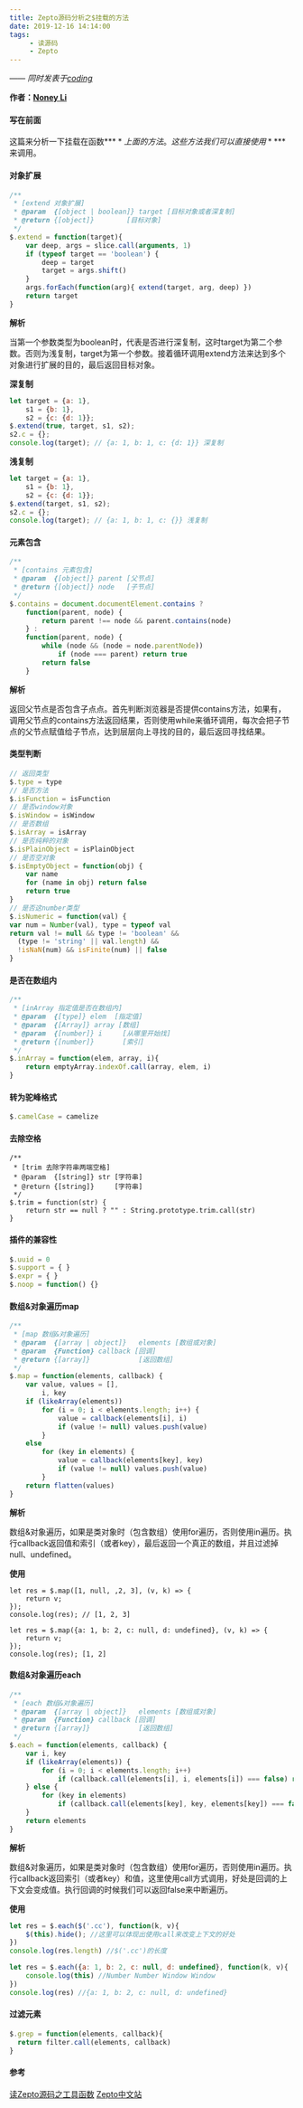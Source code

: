 ```yaml
---
title: Zepto源码分析之$挂载的方法
date: 2019-12-16 14:14:00
tags:
     - 读源码
     - Zepto
---
```


[Noney Li]: https://github.com/noney/ "noneyli"

*—— 同时发表于[coding](http://noney.coding.me/)*

__作者：[Noney Li]__

#### 写在前面

这篇来分析一下挂载在函数**$**上面的方法。这些方法我们可以直接使用**$**来调用。

#### 对象扩展

```javascript
/**
 * [extend 对象扩展]
 * @param  {[object | boolean]} target [目标对象或者深复制]
 * @return {[object]}        [目标对象]
 */
$.extend = function(target){
    var deep, args = slice.call(arguments, 1)
    if (typeof target == 'boolean') {
        deep = target
        target = args.shift()
    }
    args.forEach(function(arg){ extend(target, arg, deep) })
    return target
}
```

**解析** 

当第一个参数类型为boolean时，代表是否进行深复制，这时target为第二个参数。否则为浅复制，target为第一个参数。接着循环调用extend方法来达到多个对象进行扩展的目的，最后返回目标对象。
<!-- more -->
**深复制**

```javascript
let target = {a: 1},
    s1 = {b: 1},
    s2 = {c: {d: 1}};
$.extend(true, target, s1, s2);
s2.c = {};
console.log(target); // {a: 1, b: 1, c: {d: 1}} 深复制
```

**浅复制**

```javascript
let target = {a: 1},
    s1 = {b: 1},
    s2 = {c: {d: 1}};
$.extend(target, s1, s2);
s2.c = {};
console.log(target); // {a: 1, b: 1, c: {}} 浅复制
```

#### 元素包含

```javascript
/**
 * [contains 元素包含]
 * @param  {[object]} parent [父节点]
 * @return {[object]} node   [子节点]
 */
$.contains = document.documentElement.contains ?
    function(parent, node) {
        return parent !== node && parent.contains(node)
    } :
    function(parent, node) {
        while (node && (node = node.parentNode))
            if (node === parent) return true
        return false
    }
```

**解析** 

返回父节点是否包含子点点。首先判断浏览器是否提供contains方法，如果有，调用父节点的contains方法返回结果，否则使用while来循环调用，每次会把子节点的父节点赋值给子节点，达到层层向上寻找的目的，最后返回寻找结果。

#### 类型判断

```javascript
// 返回类型
$.type = type
// 是否方法
$.isFunction = isFunction
// 是否window对象
$.isWindow = isWindow
// 是否数组
$.isArray = isArray
// 是否纯粹的对象
$.isPlainObject = isPlainObject
// 是否空对象
$.isEmptyObject = function(obj) {
    var name
    for (name in obj) return false
    return true
}
// 是否这number类型
$.isNumeric = function(val) {
var num = Number(val), type = typeof val
return val != null && type != 'boolean' &&
  (type != 'string' || val.length) &&
  !isNaN(num) && isFinite(num) || false
}
```

#### 是否在数组内

```javascript
/**
 * [inArray 指定值是否在数组内]
 * @param  {[type]} elem  [指定值]
 * @param  {[Array]} array [数组]
 * @param  {[number]} i     [从哪里开始找]
 * @return {[number]}       [索引]
 */
$.inArray = function(elem, array, i){
    return emptyArray.indexOf.call(array, elem, i)
}
```

#### 转为驼峰格式

```javascript
$.camelCase = camelize
```

#### 去除空格

```
/**
 * [trim 去除字符串两端空格]
 * @param  {[string]} str [字符串]
 * @return {[string]}     [字符串]
 */
$.trim = function(str) {
    return str == null ? "" : String.prototype.trim.call(str)
}
```

#### 插件的兼容性

```javascript
$.uuid = 0
$.support = { }
$.expr = { }
$.noop = function() {}
```

#### 数组&对象遍历map

```javascript
/**
 * [map 数组&对象遍历]
 * @param  {[array | object]}   elements [数组或对象]
 * @param  {Function} callback [回调]
 * @return {[array]}            [返回数组]
 */
$.map = function(elements, callback) {
    var value, values = [],
        i, key
    if (likeArray(elements))
        for (i = 0; i < elements.length; i++) {
            value = callback(elements[i], i)
            if (value != null) values.push(value)
        }
    else
        for (key in elements) {
            value = callback(elements[key], key)
            if (value != null) values.push(value)
        }
    return flatten(values)
}
```

**解析** 

数组&对象遍历，如果是类对象时（包含数组）使用for遍历，否则使用in遍历。执行callback返回值和索引（或者key），最后返回一个真正的数组，并且过滤掉null、undefined。

**使用**

```
let res = $.map([1, null, ,2, 3], (v, k) => {
    return v;
});
console.log(res); // [1, 2, 3]

let res = $.map({a: 1, b: 2, c: null, d: undefined}, (v, k) => {
    return v;
});
console.log(res); [1, 2]
```

#### 数组&对象遍历each

```javascript
/**
 * [each 数组&对象遍历]
 * @param  {[array | object]}   elements [数组或对象]
 * @param  {Function} callback [回调]
 * @return {[array]}            [返回数组]
 */
$.each = function(elements, callback) {
    var i, key
    if (likeArray(elements)) {
        for (i = 0; i < elements.length; i++)
            if (callback.call(elements[i], i, elements[i]) === false) return elements
    } else {
        for (key in elements)
            if (callback.call(elements[key], key, elements[key]) === false) return elements
    }
    return elements
}
```

**解析** 

数组&对象遍历，如果是类对象时（包含数组）使用for遍历，否则使用in遍历。执行callback返回索引（或者key）和值，这里使用call方式调用，好处是回调的上下文会变成值。执行回调的时候我们可以返回false来中断遍历。

**使用**

```javascript
let res = $.each($('.cc'), function(k, v){
    $(this).hide(); //这里可以体现出使用call来改变上下文的好处
})
console.log(res.length) //$('.cc')的长度

let res = $.each({a: 1, b: 2, c: null, d: undefined}, function(k, v){
    console.log(this) //Number Number Window Window
})
console.log(res) //{a: 1, b: 2, c: null, d: undefined}
```

#### 过滤元素

```javascript
$.grep = function(elements, callback){
  return filter.call(elements, callback)
}
```

#### 参考

[读Zepto源码之工具函数](https://github.com/yeyuqiudeng/reading-zepto/blob/master/src/读Zepto源码之工具函数.md)
[Zepto中文站](http://www.zeptojs.cn/)

